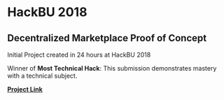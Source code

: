 # HackBU 2018

## Decentralized Marketplace Proof of Concept

Initial Project created in 24 hours at HackBU 2018

Winner of **Most Technical Hack**: This submission demonstrates mastery with a technical subject.

[**Project Link**](https://devpost.com/software/mrkt)
